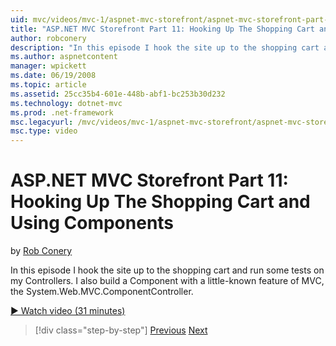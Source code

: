 ```yaml
---
uid: mvc/videos/mvc-1/aspnet-mvc-storefront/aspnet-mvc-storefront-part-11-hooking-up-the-shopping-cart-and-using-components
title: "ASP.NET MVC Storefront Part 11: Hooking Up The Shopping Cart and Using Components | Microsoft Docs"
author: robconery
description: "In this episode I hook the site up to the shopping cart and run some tests on my Controllers. I also build a Component with a little-known feature of MVC, th..."
ms.author: aspnetcontent
manager: wpickett
ms.date: 06/19/2008
ms.topic: article
ms.assetid: 25cc35b4-601e-448b-abf1-bc253b30d232
ms.technology: dotnet-mvc
ms.prod: .net-framework
msc.legacyurl: /mvc/videos/mvc-1/aspnet-mvc-storefront/aspnet-mvc-storefront-part-11-hooking-up-the-shopping-cart-and-using-components
msc.type: video
---
```

ASP.NET MVC Storefront Part 11: Hooking Up The Shopping Cart and Using Components
====================
by [Rob Conery](https://github.com/robconery)

In this episode I hook the site up to the shopping cart and run some tests on my Controllers. I also build a Component with a little-known feature of MVC, the System.Web.MVC.ComponentController.

[&#9654; Watch video (31 minutes)](https://channel9.msdn.com/Blogs/ASP-NET-Site-Videos/aspnet-mvc-storefront-part-11-hooking-up-the-shopping-cart-and-using-components)

>[!div class="step-by-step"]
[Previous](aspnet-mvc-storefront-part-10-shopping-cart-refactor-and-authorization.md)
[Next](aspnet-mvc-storefront-part-12-mocking.md)